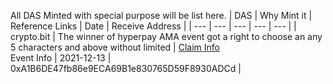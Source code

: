 All DAS Minted with special purpose will be list here.
| DAS | Why Mint it | Reference Links | Date | Receive Address |
| --- | --- | --- | --- | --- |
| crypto.bit  | The winner of hyperpay AMA event got a right to choose an any 5 characters and above without limited | [Claim Info](https://twitter.com/ckb_pepe/status/1465686595390959626) <br />Event Info | 2021-12-13  | 0xA1B6DE47fb86e9ECA69B1e830765D59F8930ADCd |
